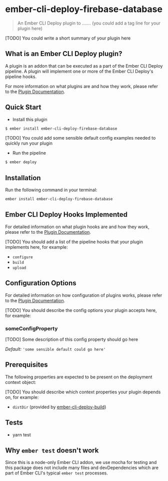 # ember-cli-deploy-firebase-database

> An Ember CLI Deploy plugin to ....... (you could add a tag line for your plugin here)

[TODO] You could write a short summary of your plugin here

## What is an Ember CLI Deploy plugin?

A plugin is an addon that can be executed as a part of the Ember CLI Deploy pipeline. A plugin will implement one or more of the Ember CLI Deploy's pipeline hooks.

For more information on what plugins are and how they work, please refer to the [Plugin Documentation][1].

## Quick Start

- Install this plugin

```bash
$ ember install ember-cli-deploy-firebase-database
```

[TODO] You could add some sensible default config examples needed to quickly run your plugin

- Run the pipeline

```bash
$ ember deploy
```

## Installation
Run the following command in your terminal:

```bash
ember install ember-cli-deploy-firebase-database
```

## Ember CLI Deploy Hooks Implemented

For detailed information on what plugin hooks are and how they work, please refer to the [Plugin Documentation][1].

[TODO] You should add a list of the pipeline hooks that your plugin implements here, for example:

- `configure`
- `build`
- `upload`

## Configuration Options

For detailed information on how configuration of plugins works, please refer to the [Plugin Documentation][1].

[TODO] You should describe the config options your plugin accepts here, for example:

### someConfigProperty

[TODO] Some description of this config property should go here

*Default:* `'some sensible default could go here'`

## Prerequisites

The following properties are expected to be present on the deployment context object:

[TODO] You should describe which context properties your plugin depends on, for example:

- `distDir` (provided by [ember-cli-deploy-build][2])

## Tests

* yarn test

## Why `ember test` doesn't work

Since this is a node-only Ember CLI addon, we use mocha for testing and this package does not include many files and devDependencies which are part of Ember CLI's typical `ember test` processes.

[1]: http://ember-cli-deploy.com/plugins/ "Plugin Documentation"
[2]: https://github.com/ember-cli-deploy/ember-cli-deploy-build "ember-cli-deploy-build"
